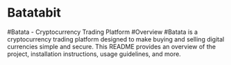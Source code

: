 # Batatabit

#Batata - Cryptocurrency Trading Platform
#Overview
#Batata is a cryptocurrency trading platform designed to make buying and selling digital currencies simple and secure. This README provides an overview of the project, installation instructions, usage guidelines, and more.

